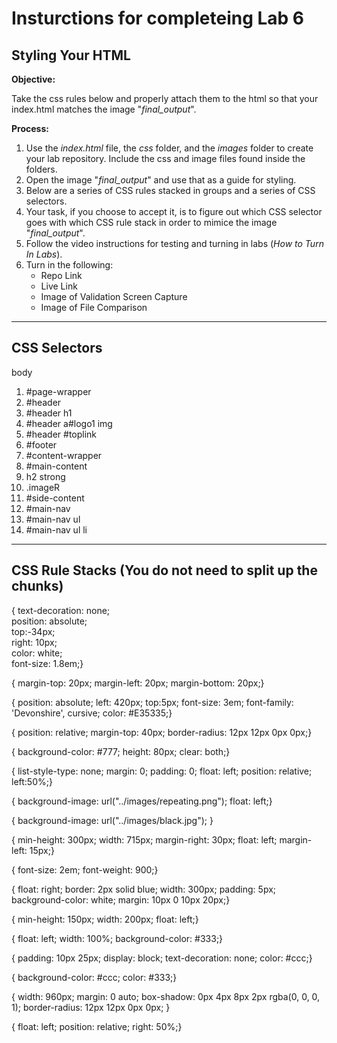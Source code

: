 # Insturctions for completeing Lab 6 
## Styling Your HTML

**Objective:**

Take the css rules below and properly attach them to the html so that your index.html matches the image "*final_output*". 

**Process:**
1. Use the *index.html* file, the *css* folder, and the *images* folder to create your lab repository. Include the css and image files found inside the folders.
1. Open the image "*final_output*" and use that as a guide for styling.
1. Below are a series of CSS rules stacked in groups and a series of CSS selectors.
1. Your task, if you choose to accept it, is to figure out which CSS selector goes with which CSS rule stack in order to mimice the image "*final_output*".
1. Follow the video instructions for testing and turning in labs (*How to Turn In Labs*). 
1. Turn in the following:
    * Repo Link
    * Live Link
    * Image of Validation Screen Capture
    * Image of File Comparison

***

## CSS Selectors

body
1. #page-wrapper
1. #header
1. #header h1
1. #header a#logo1 img
1. #header #toplink
1. #footer
1. #content-wrapper
1. #main-content
1. h2 strong
1. .imageR
1. #side-content
1. #main-nav
1. #main-nav ul
1. #main-nav ul li

***

## CSS Rule Stacks (You do not need to split up the chunks)

{ text-decoration: none;<br>
	position: absolute;<br>
	top:-34px;<br>
	right: 10px;<br>
	color: white;<br>
  font-size: 1.8em;}


{ margin-top: 20px;
  margin-left: 20px;
  margin-bottom: 20px;}
  

{	position: absolute;
	left: 420px;
	top:5px;
  font-size: 3em;
	font-family: 'Devonshire', cursive;
  color: #E35335;}


{ position: relative;
  margin-top: 40px;
  border-radius: 12px 12px 0px 0px;}


{	background-color: #777;
	height: 80px;
	clear: both;}


{	list-style-type: none;
	margin: 0;
	padding: 0;
	float: left;
	position: relative;
	left:50%;}


{	background-image: url("../images/repeating.png");
	float: left;}


{	background-image: url("../images/black.jpg"); }


{	min-height: 300px;
	width: 715px;
	margin-right: 30px;
	float: left;
	margin-left: 15px;}


{ font-size: 2em;
  font-weight: 900;}


{	float: right;
	border: 2px solid blue;
  width: 300px;
	padding: 5px;
	background-color: white;
	margin: 10px 0 10px 20px;}


{	min-height: 150px;
	width: 200px;
	float: left;}


{	float: left;
	width: 100%;
	background-color: #333;}


{	padding: 10px 25px;
	display: block;
	text-decoration: none;
	color: #ccc;}


{	background-color: #ccc;
	color: #333;}


{	width: 960px;
	margin: 0 auto;
	box-shadow: 0px 4px 8px 2px rgba(0, 0, 0, 1); 
	border-radius: 12px 12px 0px 0px; }
  
{	float: left;
	position: relative;
	right: 50%;}
